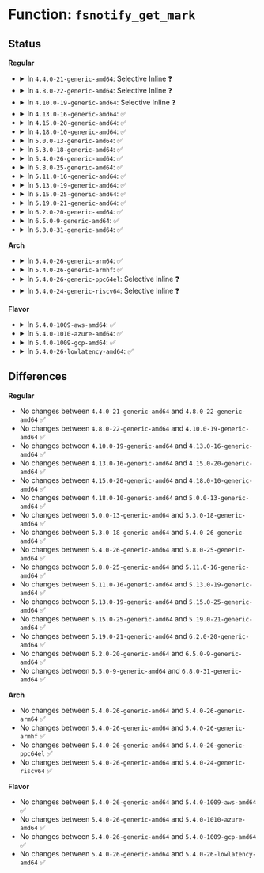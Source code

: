 # Function: <code>fsnotify_get_mark</code>

## Status
<b>Regular</b>
<ul>
<li>
<details>
<summary>In <code>4.4.0-21-generic-amd64</code>: Selective Inline ❓</summary>

```c
void fsnotify_get_mark(struct fsnotify_mark * mark)
```

```json
{
  "name": "fsnotify_get_mark",
  "collision_type": "Unique Global",
  "inline_type": "Selective",
  "funcs": [
    {
      "addr": 18446744071581271024,
      "name": "fsnotify_get_mark",
      "external": true,
      "loc": "fs/notify/mark.c:99",
      "file": "fs/notify/mark.c",
      "inline": "not declared, inlined",
      "caller_inline": [
        "fs/notify/mark.c:fsnotify_destroy_marks",
        "fs/notify/mark.c:fsnotify_add_mark_locked",
        "fs/notify/mark.c:fsnotify_find_mark",
        "fs/notify/mark.c:fsnotify_clear_marks_by_group_flags"
      ],
      "caller_func": [
        "kernel/audit_watch.c:audit_update_watch",
        "kernel/audit_watch.c:audit_remove_watch_rule",
        "kernel/audit_tree.c:untag_chunk",
        "fs/notify/inotify/inotify_user.c:SyS_inotify_add_watch"
      ]
    }
  ],
  "symbols": [
    {
      "addr": 18446744071581271024,
      "name": "fsnotify_get_mark",
      "section": ".text",
      "bind": "STB_GLOBAL",
      "size": 15
    }
  ]
}
```
</details>
</li>
<li>
<details>
<summary>In <code>4.8.0-22-generic-amd64</code>: Selective Inline ❓</summary>

```c
void fsnotify_get_mark(struct fsnotify_mark * mark)
```

```json
{
  "name": "fsnotify_get_mark",
  "collision_type": "Unique Global",
  "inline_type": "Selective",
  "funcs": [
    {
      "addr": 18446744071581438556,
      "name": "fsnotify_get_mark",
      "external": true,
      "loc": "fs/notify/mark.c:103",
      "file": "fs/notify/mark.c",
      "inline": "not declared, inlined",
      "caller_inline": [
        "fs/notify/mark.c:fsnotify_detach_group_marks",
        "fs/notify/mark.c:fsnotify_clear_marks_by_group_flags",
        "fs/notify/mark.c:fsnotify_find_mark",
        "fs/notify/mark.c:fsnotify_add_mark_locked",
        "fs/notify/mark.c:fsnotify_destroy_marks"
      ],
      "caller_func": [
        "kernel/audit_watch.c:audit_remove_watch_rule",
        "kernel/audit_watch.c:audit_update_watch",
        "kernel/audit_tree.c:untag_chunk",
        "fs/notify/inotify/inotify_user.c:SyS_inotify_add_watch"
      ]
    }
  ],
  "symbols": [
    {
      "addr": 18446744071581436640,
      "name": "fsnotify_get_mark",
      "section": ".text",
      "bind": "STB_GLOBAL",
      "size": 15
    }
  ]
}
```
</details>
</li>
<li>
<details>
<summary>In <code>4.10.0-19-generic-amd64</code>: Selective Inline ❓</summary>

```c
void fsnotify_get_mark(struct fsnotify_mark * mark)
```

```json
{
  "name": "fsnotify_get_mark",
  "collision_type": "Unique Global",
  "inline_type": "Selective",
  "funcs": [
    {
      "addr": 18446744071581519494,
      "name": "fsnotify_get_mark",
      "external": true,
      "loc": "fs/notify/mark.c:103",
      "file": "fs/notify/mark.c",
      "inline": "not declared, inlined",
      "caller_inline": [
        "fs/notify/mark.c:fsnotify_detach_group_marks",
        "fs/notify/mark.c:fsnotify_clear_marks_by_group_flags",
        "fs/notify/mark.c:fsnotify_find_mark",
        "fs/notify/mark.c:fsnotify_add_mark_locked",
        "fs/notify/mark.c:fsnotify_destroy_marks"
      ],
      "caller_func": [
        "kernel/audit_watch.c:audit_remove_watch_rule",
        "kernel/audit_watch.c:audit_update_watch",
        "kernel/audit_tree.c:untag_chunk",
        "fs/notify/inotify/inotify_user.c:SyS_inotify_add_watch"
      ]
    }
  ],
  "symbols": [
    {
      "addr": 18446744071581517584,
      "name": "fsnotify_get_mark",
      "section": ".text",
      "bind": "STB_GLOBAL",
      "size": 15
    }
  ]
}
```
</details>
</li>
<li>
<details>
<summary>In <code>4.13.0-16-generic-amd64</code>: ✅</summary>

```c
void fsnotify_get_mark(struct fsnotify_mark * mark)
```

```json
{
  "name": "fsnotify_get_mark",
  "collision_type": "Unique Global",
  "inline_type": "No",
  "funcs": [
    {
      "addr": 18446744071581571008,
      "name": "fsnotify_get_mark",
      "external": true,
      "loc": "fs/notify/mark.c:106",
      "file": "fs/notify/mark.c",
      "inline": "seen, unknown",
      "caller_inline": [],
      "caller_func": [
        "kernel/audit_watch.c:audit_remove_watch_rule",
        "kernel/audit_watch.c:audit_update_watch",
        "kernel/audit_tree.c:untag_chunk",
        "fs/notify/mark.c:fsnotify_destroy_marks",
        "fs/notify/mark.c:fsnotify_clear_marks_by_group",
        "fs/notify/mark.c:fsnotify_find_mark",
        "fs/notify/mark.c:fsnotify_add_mark_locked",
        "fs/notify/inotify/inotify_user.c:SyS_inotify_add_watch"
      ]
    }
  ],
  "symbols": [
    {
      "addr": 18446744071581571008,
      "name": "fsnotify_get_mark",
      "section": ".text",
      "bind": "STB_GLOBAL",
      "size": 26
    }
  ]
}
```
</details>
</li>
<li>
<details>
<summary>In <code>4.15.0-20-generic-amd64</code>: ✅</summary>

```c
void fsnotify_get_mark(struct fsnotify_mark * mark)
```

```json
{
  "name": "fsnotify_get_mark",
  "collision_type": "Unique Global",
  "inline_type": "No",
  "funcs": [
    {
      "addr": 18446744071581715520,
      "name": "fsnotify_get_mark",
      "external": true,
      "loc": "fs/notify/mark.c:106",
      "file": "fs/notify/mark.c",
      "inline": "seen, unknown",
      "caller_inline": [],
      "caller_func": [
        "kernel/audit_watch.c:audit_remove_watch_rule",
        "kernel/audit_watch.c:audit_update_watch",
        "kernel/audit_tree.c:untag_chunk",
        "fs/notify/mark.c:fsnotify_destroy_marks",
        "fs/notify/mark.c:fsnotify_clear_marks_by_group",
        "fs/notify/mark.c:fsnotify_find_mark",
        "fs/notify/mark.c:fsnotify_add_mark_locked",
        "fs/notify/inotify/inotify_user.c:SyS_inotify_add_watch"
      ]
    }
  ],
  "symbols": [
    {
      "addr": 18446744071581715520,
      "name": "fsnotify_get_mark",
      "section": ".text",
      "bind": "STB_GLOBAL",
      "size": 32
    }
  ]
}
```
</details>
</li>
<li>
<details>
<summary>In <code>4.18.0-10-generic-amd64</code>: ✅</summary>

```c
void fsnotify_get_mark(struct fsnotify_mark * mark)
```

```json
{
  "name": "fsnotify_get_mark",
  "collision_type": "Unique Global",
  "inline_type": "No",
  "funcs": [
    {
      "addr": 18446744071581882288,
      "name": "fsnotify_get_mark",
      "external": true,
      "loc": "fs/notify/mark.c:106",
      "file": "fs/notify/mark.c",
      "inline": "seen, unknown",
      "caller_inline": [],
      "caller_func": [
        "kernel/audit_watch.c:audit_remove_watch_rule",
        "kernel/audit_watch.c:audit_update_watch",
        "kernel/audit_tree.c:untag_chunk",
        "fs/notify/mark.c:fsnotify_destroy_marks",
        "fs/notify/mark.c:fsnotify_clear_marks_by_group",
        "fs/notify/mark.c:fsnotify_find_mark",
        "fs/notify/mark.c:fsnotify_add_mark_locked",
        "fs/notify/inotify/inotify_user.c:inotify_update_watch"
      ]
    }
  ],
  "symbols": [
    {
      "addr": 18446744071581882288,
      "name": "fsnotify_get_mark",
      "section": ".text",
      "bind": "STB_GLOBAL",
      "size": 32
    }
  ]
}
```
</details>
</li>
<li>
<details>
<summary>In <code>5.0.0-13-generic-amd64</code>: ✅</summary>

```c
void fsnotify_get_mark(struct fsnotify_mark * mark)
```

```json
{
  "name": "fsnotify_get_mark",
  "collision_type": "Unique Global",
  "inline_type": "No",
  "funcs": [
    {
      "addr": 18446744071581967152,
      "name": "fsnotify_get_mark",
      "external": true,
      "loc": "fs/notify/mark.c:106",
      "file": "fs/notify/mark.c",
      "inline": "seen, unknown",
      "caller_inline": [],
      "caller_func": [
        "kernel/audit_watch.c:audit_remove_watch_rule",
        "kernel/audit_watch.c:audit_update_watch",
        "kernel/audit_tree.c:prune_tree_chunks",
        "fs/notify/mark.c:fsnotify_destroy_marks",
        "fs/notify/mark.c:fsnotify_clear_marks_by_group",
        "fs/notify/mark.c:fsnotify_find_mark",
        "fs/notify/mark.c:fsnotify_add_mark_locked",
        "fs/notify/inotify/inotify_user.c:inotify_update_watch"
      ]
    }
  ],
  "symbols": [
    {
      "addr": 18446744071581967152,
      "name": "fsnotify_get_mark",
      "section": ".text",
      "bind": "STB_GLOBAL",
      "size": 32
    }
  ]
}
```
</details>
</li>
<li>
<details>
<summary>In <code>5.3.0-18-generic-amd64</code>: ✅</summary>

```c
void fsnotify_get_mark(struct fsnotify_mark * mark)
```

```json
{
  "name": "fsnotify_get_mark",
  "collision_type": "Unique Global",
  "inline_type": "No",
  "funcs": [
    {
      "addr": 18446744071582100784,
      "name": "fsnotify_get_mark",
      "external": true,
      "loc": "fs/notify/mark.c:94",
      "file": "fs/notify/mark.c",
      "inline": "seen, unknown",
      "caller_inline": [],
      "caller_func": [
        "kernel/audit_watch.c:audit_remove_watch_rule",
        "kernel/audit_watch.c:audit_update_watch",
        "kernel/audit_tree.c:prune_tree_chunks",
        "fs/notify/mark.c:fsnotify_destroy_marks",
        "fs/notify/mark.c:fsnotify_clear_marks_by_group",
        "fs/notify/mark.c:fsnotify_find_mark",
        "fs/notify/mark.c:fsnotify_add_mark_locked",
        "fs/notify/inotify/inotify_user.c:inotify_update_watch",
        "fs/notify/inotify/inotify_user.c:inotify_idr_find_locked"
      ]
    }
  ],
  "symbols": [
    {
      "addr": 18446744071582100784,
      "name": "fsnotify_get_mark",
      "section": ".text",
      "bind": "STB_GLOBAL",
      "size": 32
    }
  ]
}
```
</details>
</li>
<li>
<details>
<summary>In <code>5.4.0-26-generic-amd64</code>: ✅</summary>

```c
void fsnotify_get_mark(struct fsnotify_mark * mark)
```

```json
{
  "name": "fsnotify_get_mark",
  "collision_type": "Unique Global",
  "inline_type": "No",
  "funcs": [
    {
      "addr": 18446744071582177440,
      "name": "fsnotify_get_mark",
      "external": true,
      "loc": "fs/notify/mark.c:94",
      "file": "fs/notify/mark.c",
      "inline": "seen, unknown",
      "caller_inline": [],
      "caller_func": [
        "kernel/audit_watch.c:audit_remove_watch_rule",
        "kernel/audit_watch.c:audit_update_watch",
        "kernel/audit_tree.c:prune_tree_chunks",
        "fs/notify/mark.c:fsnotify_destroy_marks",
        "fs/notify/mark.c:fsnotify_clear_marks_by_group",
        "fs/notify/mark.c:fsnotify_find_mark",
        "fs/notify/mark.c:fsnotify_add_mark_locked",
        "fs/notify/inotify/inotify_user.c:inotify_update_watch",
        "fs/notify/inotify/inotify_user.c:inotify_idr_find_locked"
      ]
    }
  ],
  "symbols": [
    {
      "addr": 18446744071582177440,
      "name": "fsnotify_get_mark",
      "section": ".text",
      "bind": "STB_GLOBAL",
      "size": 32
    }
  ]
}
```
</details>
</li>
<li>
<details>
<summary>In <code>5.8.0-25-generic-amd64</code>: ✅</summary>

```c
void fsnotify_get_mark(struct fsnotify_mark * mark)
```

```json
{
  "name": "fsnotify_get_mark",
  "collision_type": "Unique Global",
  "inline_type": "No",
  "funcs": [
    {
      "addr": 18446744071582415200,
      "name": "fsnotify_get_mark",
      "external": true,
      "loc": "fs/notify/mark.c:94",
      "file": "fs/notify/mark.c",
      "inline": "seen, unknown",
      "caller_inline": [],
      "caller_func": [
        "kernel/audit_watch.c:audit_remove_watch_rule",
        "kernel/audit_watch.c:audit_update_watch",
        "kernel/audit_tree.c:prune_tree_chunks",
        "fs/notify/mark.c:fsnotify_destroy_marks",
        "fs/notify/mark.c:fsnotify_clear_marks_by_group",
        "fs/notify/mark.c:fsnotify_find_mark",
        "fs/notify/mark.c:fsnotify_add_mark_locked",
        "fs/notify/inotify/inotify_user.c:inotify_new_watch",
        "fs/notify/inotify/inotify_user.c:inotify_idr_find_locked"
      ]
    }
  ],
  "symbols": [
    {
      "addr": 18446744071582415200,
      "name": "fsnotify_get_mark",
      "section": ".text",
      "bind": "STB_GLOBAL",
      "size": 77
    }
  ]
}
```
</details>
</li>
<li>
<details>
<summary>In <code>5.11.0-16-generic-amd64</code>: ✅</summary>

```c
void fsnotify_get_mark(struct fsnotify_mark * mark)
```

```json
{
  "name": "fsnotify_get_mark",
  "collision_type": "Unique Global",
  "inline_type": "No",
  "funcs": [
    {
      "addr": 18446744071582469312,
      "name": "fsnotify_get_mark",
      "external": true,
      "loc": "fs/notify/mark.c:94",
      "file": "fs/notify/mark.c",
      "inline": "seen, unknown",
      "caller_inline": [],
      "caller_func": [
        "kernel/audit_watch.c:audit_remove_watch_rule",
        "kernel/audit_watch.c:audit_update_watch",
        "kernel/audit_tree.c:prune_tree_chunks",
        "fs/notify/mark.c:fsnotify_destroy_marks",
        "fs/notify/mark.c:fsnotify_clear_marks_by_group",
        "fs/notify/mark.c:fsnotify_find_mark",
        "fs/notify/mark.c:fsnotify_add_mark_locked",
        "fs/notify/inotify/inotify_user.c:inotify_new_watch",
        "fs/notify/inotify/inotify_user.c:inotify_idr_find_locked"
      ]
    }
  ],
  "symbols": [
    {
      "addr": 18446744071582469312,
      "name": "fsnotify_get_mark",
      "section": ".text",
      "bind": "STB_GLOBAL",
      "size": 77
    }
  ]
}
```
</details>
</li>
<li>
<details>
<summary>In <code>5.13.0-19-generic-amd64</code>: ✅</summary>

```c
void fsnotify_get_mark(struct fsnotify_mark * mark)
```

```json
{
  "name": "fsnotify_get_mark",
  "collision_type": "Unique Global",
  "inline_type": "No",
  "funcs": [
    {
      "addr": 18446744071582496384,
      "name": "fsnotify_get_mark",
      "external": true,
      "loc": "fs/notify/mark.c:94",
      "file": "fs/notify/mark.c",
      "inline": "seen, unknown",
      "caller_inline": [],
      "caller_func": [
        "kernel/audit_watch.c:audit_remove_watch_rule",
        "kernel/audit_watch.c:audit_update_watch",
        "kernel/audit_tree.c:prune_tree_chunks",
        "fs/notify/mark.c:fsnotify_destroy_marks",
        "fs/notify/mark.c:fsnotify_clear_marks_by_group",
        "fs/notify/mark.c:fsnotify_find_mark",
        "fs/notify/mark.c:fsnotify_add_mark_locked",
        "fs/notify/inotify/inotify_user.c:inotify_update_watch",
        "fs/notify/inotify/inotify_user.c:inotify_idr_find_locked"
      ]
    }
  ],
  "symbols": [
    {
      "addr": 18446744071582496384,
      "name": "fsnotify_get_mark",
      "section": ".text",
      "bind": "STB_GLOBAL",
      "size": 77
    }
  ]
}
```
</details>
</li>
<li>
<details>
<summary>In <code>5.15.0-25-generic-amd64</code>: ✅</summary>

```c
void fsnotify_get_mark(struct fsnotify_mark * mark)
```

```json
{
  "name": "fsnotify_get_mark",
  "collision_type": "Unique Global",
  "inline_type": "No",
  "funcs": [
    {
      "addr": 18446744071582811184,
      "name": "fsnotify_get_mark",
      "external": true,
      "loc": "fs/notify/mark.c:94",
      "file": "fs/notify/mark.c",
      "inline": "seen, unknown",
      "caller_inline": [],
      "caller_func": [
        "kernel/audit_watch.c:audit_remove_watch_rule",
        "kernel/audit_watch.c:audit_update_watch",
        "kernel/audit_tree.c:prune_tree_chunks",
        "fs/notify/mark.c:fsnotify_destroy_marks",
        "fs/notify/mark.c:fsnotify_clear_marks_by_group",
        "fs/notify/mark.c:fsnotify_find_mark",
        "fs/notify/mark.c:fsnotify_add_mark_locked",
        "fs/notify/inotify/inotify_user.c:inotify_update_watch",
        "fs/notify/inotify/inotify_user.c:inotify_remove_from_idr",
        "fs/notify/inotify/inotify_user.c:inotify_idr_find"
      ]
    }
  ],
  "symbols": [
    {
      "addr": 18446744071582811184,
      "name": "fsnotify_get_mark",
      "section": ".text",
      "bind": "STB_GLOBAL",
      "size": 77
    }
  ]
}
```
</details>
</li>
<li>
<details>
<summary>In <code>5.19.0-21-generic-amd64</code>: ✅</summary>

```c
void fsnotify_get_mark(struct fsnotify_mark * mark)
```

```json
{
  "name": "fsnotify_get_mark",
  "collision_type": "Unique Global",
  "inline_type": "No",
  "funcs": [
    {
      "addr": 18446744071583365536,
      "name": "fsnotify_get_mark",
      "external": true,
      "loc": "fs/notify/mark.c:94",
      "file": "fs/notify/mark.c",
      "inline": "seen, unknown",
      "caller_inline": [],
      "caller_func": [
        "kernel/audit_watch.c:audit_remove_watch_rule",
        "kernel/audit_watch.c:audit_update_watch",
        "kernel/audit_tree.c:prune_tree_chunks",
        "fs/notify/mark.c:fsnotify_destroy_marks",
        "fs/notify/mark.c:fsnotify_clear_marks_by_group",
        "fs/notify/mark.c:fsnotify_find_mark",
        "fs/notify/mark.c:fsnotify_add_mark_locked",
        "fs/notify/inotify/inotify_user.c:inotify_new_watch",
        "fs/notify/inotify/inotify_user.c:inotify_remove_from_idr",
        "fs/notify/inotify/inotify_user.c:inotify_idr_find"
      ]
    }
  ],
  "symbols": [
    {
      "addr": 18446744071583365536,
      "name": "fsnotify_get_mark",
      "section": ".text",
      "bind": "STB_GLOBAL",
      "size": 119
    }
  ]
}
```
</details>
</li>
<li>
<details>
<summary>In <code>6.2.0-20-generic-amd64</code>: ✅</summary>

```c
void fsnotify_get_mark(struct fsnotify_mark * mark)
```

```json
{
  "name": "fsnotify_get_mark",
  "collision_type": "Unique Global",
  "inline_type": "No",
  "funcs": [
    {
      "addr": 18446744071583949456,
      "name": "fsnotify_get_mark",
      "external": true,
      "loc": "fs/notify/mark.c:94",
      "file": "fs/notify/mark.c",
      "inline": "seen, unknown",
      "caller_inline": [],
      "caller_func": [
        "kernel/audit_watch.c:audit_remove_watch_rule",
        "kernel/audit_watch.c:audit_update_watch",
        "kernel/audit_tree.c:prune_tree_chunks",
        "fs/notify/mark.c:fsnotify_destroy_marks",
        "fs/notify/mark.c:fsnotify_clear_marks_by_group",
        "fs/notify/mark.c:fsnotify_find_mark",
        "fs/notify/mark.c:fsnotify_add_mark_locked",
        "fs/notify/inotify/inotify_user.c:inotify_new_watch",
        "fs/notify/inotify/inotify_user.c:inotify_remove_from_idr",
        "fs/notify/inotify/inotify_user.c:inotify_idr_find"
      ]
    }
  ],
  "symbols": [
    {
      "addr": 18446744071583949456,
      "name": "fsnotify_get_mark",
      "section": ".text",
      "bind": "STB_GLOBAL",
      "size": 119
    }
  ]
}
```
</details>
</li>
<li>
<details>
<summary>In <code>6.5.0-9-generic-amd64</code>: ✅</summary>

```c
void fsnotify_get_mark(struct fsnotify_mark * mark)
```

```json
{
  "name": "fsnotify_get_mark",
  "collision_type": "Unique Global",
  "inline_type": "No",
  "funcs": [
    {
      "addr": 18446744071584172736,
      "name": "fsnotify_get_mark",
      "external": true,
      "loc": "fs/notify/mark.c:94",
      "file": "fs/notify/mark.c",
      "inline": "seen, unknown",
      "caller_inline": [],
      "caller_func": [
        "kernel/audit_watch.c:audit_remove_watch_rule",
        "kernel/audit_watch.c:audit_update_watch",
        "kernel/audit_tree.c:prune_tree_chunks",
        "fs/notify/mark.c:fsnotify_destroy_marks",
        "fs/notify/mark.c:fsnotify_destroy_marks",
        "fs/notify/mark.c:fsnotify_clear_marks_by_group",
        "fs/notify/mark.c:fsnotify_find_mark",
        "fs/notify/mark.c:fsnotify_add_mark_locked",
        "fs/notify/inotify/inotify_user.c:inotify_new_watch",
        "fs/notify/inotify/inotify_user.c:inotify_remove_from_idr",
        "fs/notify/inotify/inotify_user.c:inotify_idr_find"
      ]
    }
  ],
  "symbols": [
    {
      "addr": 18446744071584172736,
      "name": "fsnotify_get_mark",
      "section": ".text",
      "bind": "STB_GLOBAL",
      "size": 119
    }
  ]
}
```
</details>
</li>
<li>
<details>
<summary>In <code>6.8.0-31-generic-amd64</code>: ✅</summary>

```c
void fsnotify_get_mark(struct fsnotify_mark * mark)
```

```json
{
  "name": "fsnotify_get_mark",
  "collision_type": "Unique Global",
  "inline_type": "No",
  "funcs": [
    {
      "addr": 18446744071584386720,
      "name": "fsnotify_get_mark",
      "external": true,
      "loc": "fs/notify/mark.c:94",
      "file": "fs/notify/mark.c",
      "inline": "seen, unknown",
      "caller_inline": [],
      "caller_func": [
        "kernel/audit_watch.c:audit_remove_watch_rule",
        "kernel/audit_watch.c:audit_update_watch",
        "kernel/audit_tree.c:prune_tree_chunks",
        "fs/notify/mark.c:fsnotify_destroy_marks",
        "fs/notify/mark.c:fsnotify_destroy_marks",
        "fs/notify/mark.c:fsnotify_clear_marks_by_group",
        "fs/notify/mark.c:fsnotify_find_mark",
        "fs/notify/mark.c:fsnotify_add_mark_locked",
        "fs/notify/inotify/inotify_user.c:inotify_new_watch",
        "fs/notify/inotify/inotify_user.c:inotify_remove_from_idr",
        "fs/notify/inotify/inotify_user.c:inotify_idr_find"
      ]
    }
  ],
  "symbols": [
    {
      "addr": 18446744071584386720,
      "name": "fsnotify_get_mark",
      "section": ".text",
      "bind": "STB_GLOBAL",
      "size": 119
    }
  ]
}
```
</details>
</li>
</ul>
<b>Arch</b>
<ul>
<li>
<details>
<summary>In <code>5.4.0-26-generic-arm64</code>: ✅</summary>

```c
void fsnotify_get_mark(struct fsnotify_mark * mark)
```

```json
{
  "name": "fsnotify_get_mark",
  "collision_type": "Unique Global",
  "inline_type": "No",
  "funcs": [
    {
      "addr": 18446603336493735416,
      "name": "fsnotify_get_mark",
      "external": true,
      "loc": "fs/notify/mark.c:94",
      "file": "fs/notify/mark.c",
      "inline": "seen, unknown",
      "caller_inline": [],
      "caller_func": [
        "kernel/audit_watch.c:audit_remove_watch_rule",
        "kernel/audit_watch.c:audit_update_watch",
        "kernel/audit_tree.c:prune_tree_chunks",
        "fs/notify/mark.c:fsnotify_destroy_marks",
        "fs/notify/mark.c:fsnotify_clear_marks_by_group",
        "fs/notify/mark.c:fsnotify_find_mark",
        "fs/notify/mark.c:fsnotify_add_mark_locked",
        "fs/notify/inotify/inotify_user.c:__arm64_sys_inotify_add_watch",
        "fs/notify/inotify/inotify_user.c:inotify_idr_find_locked"
      ]
    }
  ],
  "symbols": [
    {
      "addr": 18446603336493735416,
      "name": "fsnotify_get_mark",
      "section": ".text",
      "bind": "STB_GLOBAL",
      "size": 76
    }
  ]
}
```
</details>
</li>
<li>
<details>
<summary>In <code>5.4.0-26-generic-armhf</code>: ✅</summary>

```c
void fsnotify_get_mark(struct fsnotify_mark * mark)
```

```json
{
  "name": "fsnotify_get_mark",
  "collision_type": "Unique Global",
  "inline_type": "No",
  "funcs": [
    {
      "addr": 3227259720,
      "name": "fsnotify_get_mark",
      "external": true,
      "loc": "fs/notify/mark.c:94",
      "file": "fs/notify/mark.c",
      "inline": "seen, unknown",
      "caller_inline": [],
      "caller_func": [
        "kernel/audit_watch.c:audit_remove_watch_rule",
        "kernel/audit_watch.c:audit_update_watch",
        "kernel/audit_tree.c:prune_tree_chunks",
        "fs/notify/mark.c:fsnotify_destroy_marks",
        "fs/notify/mark.c:fsnotify_clear_marks_by_group",
        "fs/notify/mark.c:fsnotify_find_mark",
        "fs/notify/mark.c:fsnotify_add_mark_locked",
        "fs/notify/inotify/inotify_user.c:__se_sys_inotify_add_watch",
        "fs/notify/inotify/inotify_user.c:inotify_idr_find_locked"
      ]
    }
  ],
  "symbols": [
    {
      "addr": 3227259720,
      "name": "fsnotify_get_mark",
      "section": ".text",
      "bind": "STB_GLOBAL",
      "size": 100
    }
  ]
}
```
</details>
</li>
<li>
<details>
<summary>In <code>5.4.0-26-generic-ppc64el</code>: Selective Inline ❓</summary>

```c
void fsnotify_get_mark(struct fsnotify_mark * mark)
```

```json
{
  "name": "fsnotify_get_mark",
  "collision_type": "Unique Global",
  "inline_type": "Selective",
  "funcs": [
    {
      "addr": 13835058055287348012,
      "name": "fsnotify_get_mark",
      "external": true,
      "loc": "fs/notify/mark.c:94",
      "file": "fs/notify/mark.c",
      "inline": "not declared, inlined",
      "caller_inline": [
        "fs/notify/mark.c:fsnotify_destroy_marks",
        "fs/notify/mark.c:fsnotify_clear_marks_by_group",
        "fs/notify/mark.c:fsnotify_find_mark",
        "fs/notify/mark.c:fsnotify_add_mark_locked"
      ],
      "caller_func": [
        "kernel/audit_watch.c:audit_remove_watch_rule",
        "kernel/audit_watch.c:audit_update_watch",
        "kernel/audit_tree.c:prune_tree_chunks",
        "fs/notify/inotify/inotify_user.c:__se_sys_inotify_add_watch",
        "fs/notify/inotify/inotify_user.c:inotify_idr_find_locked"
      ]
    }
  ],
  "symbols": [
    {
      "addr": 13835058055287344752,
      "name": "fsnotify_get_mark",
      "section": ".text",
      "bind": "STB_GLOBAL",
      "size": 72
    }
  ]
}
```
</details>
</li>
<li>
<details>
<summary>In <code>5.4.0-24-generic-riscv64</code>: Selective Inline ❓</summary>

```c
void fsnotify_get_mark(struct fsnotify_mark * mark)
```

```json
{
  "name": "fsnotify_get_mark",
  "collision_type": "Unique Global",
  "inline_type": "Selective",
  "funcs": [
    {
      "addr": 18446743936273346600,
      "name": "fsnotify_get_mark",
      "external": true,
      "loc": "fs/notify/mark.c:94",
      "file": "fs/notify/mark.c",
      "inline": "not declared, inlined",
      "caller_inline": [
        "fs/notify/mark.c:fsnotify_destroy_marks",
        "fs/notify/mark.c:fsnotify_clear_marks_by_group",
        "fs/notify/mark.c:fsnotify_find_mark",
        "fs/notify/mark.c:fsnotify_add_mark_locked"
      ],
      "caller_func": [
        "kernel/audit_watch.c:audit_remove_watch_rule",
        "kernel/audit_watch.c:audit_update_watch",
        "kernel/audit_tree.c:prune_tree_chunks",
        "fs/notify/inotify/inotify_user.c:__se_sys_inotify_add_watch",
        "fs/notify/inotify/inotify_user.c:inotify_idr_find_locked"
      ]
    }
  ],
  "symbols": [
    {
      "addr": 18446743936273344344,
      "name": "fsnotify_get_mark",
      "section": ".text",
      "bind": "STB_GLOBAL",
      "size": 70
    }
  ]
}
```
</details>
</li>
</ul>
<b>Flavor</b>
<ul>
<li>
<details>
<summary>In <code>5.4.0-1009-aws-amd64</code>: ✅</summary>

```c
void fsnotify_get_mark(struct fsnotify_mark * mark)
```

```json
{
  "name": "fsnotify_get_mark",
  "collision_type": "Unique Global",
  "inline_type": "No",
  "funcs": [
    {
      "addr": 18446744071582146176,
      "name": "fsnotify_get_mark",
      "external": true,
      "loc": "fs/notify/mark.c:94",
      "file": "fs/notify/mark.c",
      "inline": "seen, unknown",
      "caller_inline": [],
      "caller_func": [
        "kernel/audit_watch.c:audit_remove_watch_rule",
        "kernel/audit_watch.c:audit_update_watch",
        "kernel/audit_tree.c:prune_tree_chunks",
        "fs/notify/mark.c:fsnotify_destroy_marks",
        "fs/notify/mark.c:fsnotify_clear_marks_by_group",
        "fs/notify/mark.c:fsnotify_find_mark",
        "fs/notify/mark.c:fsnotify_add_mark_locked",
        "fs/notify/inotify/inotify_user.c:inotify_update_watch",
        "fs/notify/inotify/inotify_user.c:inotify_idr_find_locked"
      ]
    }
  ],
  "symbols": [
    {
      "addr": 18446744071582146176,
      "name": "fsnotify_get_mark",
      "section": ".text",
      "bind": "STB_GLOBAL",
      "size": 32
    }
  ]
}
```
</details>
</li>
<li>
<details>
<summary>In <code>5.4.0-1010-azure-amd64</code>: ✅</summary>

```c
void fsnotify_get_mark(struct fsnotify_mark * mark)
```

```json
{
  "name": "fsnotify_get_mark",
  "collision_type": "Unique Global",
  "inline_type": "No",
  "funcs": [
    {
      "addr": 18446744071582083616,
      "name": "fsnotify_get_mark",
      "external": true,
      "loc": "fs/notify/mark.c:94",
      "file": "fs/notify/mark.c",
      "inline": "seen, unknown",
      "caller_inline": [],
      "caller_func": [
        "kernel/audit_watch.c:audit_remove_watch_rule",
        "kernel/audit_watch.c:audit_update_watch",
        "kernel/audit_tree.c:prune_tree_chunks",
        "fs/notify/mark.c:fsnotify_destroy_marks",
        "fs/notify/mark.c:fsnotify_clear_marks_by_group",
        "fs/notify/mark.c:fsnotify_find_mark",
        "fs/notify/mark.c:fsnotify_add_mark_locked",
        "fs/notify/inotify/inotify_user.c:inotify_update_watch",
        "fs/notify/inotify/inotify_user.c:inotify_idr_find_locked"
      ]
    }
  ],
  "symbols": [
    {
      "addr": 18446744071582083616,
      "name": "fsnotify_get_mark",
      "section": ".text",
      "bind": "STB_GLOBAL",
      "size": 32
    }
  ]
}
```
</details>
</li>
<li>
<details>
<summary>In <code>5.4.0-1009-gcp-amd64</code>: ✅</summary>

```c
void fsnotify_get_mark(struct fsnotify_mark * mark)
```

```json
{
  "name": "fsnotify_get_mark",
  "collision_type": "Unique Global",
  "inline_type": "No",
  "funcs": [
    {
      "addr": 18446744071582136656,
      "name": "fsnotify_get_mark",
      "external": true,
      "loc": "fs/notify/mark.c:94",
      "file": "fs/notify/mark.c",
      "inline": "seen, unknown",
      "caller_inline": [],
      "caller_func": [
        "kernel/audit_watch.c:audit_remove_watch_rule",
        "kernel/audit_watch.c:audit_update_watch",
        "kernel/audit_tree.c:prune_tree_chunks",
        "fs/notify/mark.c:fsnotify_destroy_marks",
        "fs/notify/mark.c:fsnotify_clear_marks_by_group",
        "fs/notify/mark.c:fsnotify_find_mark",
        "fs/notify/mark.c:fsnotify_add_mark_locked",
        "fs/notify/inotify/inotify_user.c:inotify_update_watch",
        "fs/notify/inotify/inotify_user.c:inotify_idr_find_locked"
      ]
    }
  ],
  "symbols": [
    {
      "addr": 18446744071582136656,
      "name": "fsnotify_get_mark",
      "section": ".text",
      "bind": "STB_GLOBAL",
      "size": 32
    }
  ]
}
```
</details>
</li>
<li>
<details>
<summary>In <code>5.4.0-26-lowlatency-amd64</code>: ✅</summary>

```c
void fsnotify_get_mark(struct fsnotify_mark * mark)
```

```json
{
  "name": "fsnotify_get_mark",
  "collision_type": "Unique Global",
  "inline_type": "No",
  "funcs": [
    {
      "addr": 18446744071582209680,
      "name": "fsnotify_get_mark",
      "external": true,
      "loc": "fs/notify/mark.c:94",
      "file": "fs/notify/mark.c",
      "inline": "seen, unknown",
      "caller_inline": [],
      "caller_func": [
        "kernel/audit_watch.c:audit_remove_watch_rule",
        "kernel/audit_watch.c:audit_update_watch",
        "kernel/audit_tree.c:prune_tree_chunks",
        "fs/notify/mark.c:fsnotify_destroy_marks",
        "fs/notify/mark.c:fsnotify_destroy_marks",
        "fs/notify/mark.c:fsnotify_clear_marks_by_group",
        "fs/notify/mark.c:fsnotify_find_mark",
        "fs/notify/mark.c:fsnotify_add_mark_locked",
        "fs/notify/inotify/inotify_user.c:inotify_update_watch",
        "fs/notify/inotify/inotify_user.c:inotify_idr_find_locked"
      ]
    }
  ],
  "symbols": [
    {
      "addr": 18446744071582209680,
      "name": "fsnotify_get_mark",
      "section": ".text",
      "bind": "STB_GLOBAL",
      "size": 32
    }
  ]
}
```
</details>
</li>
</ul>

## Differences
<b>Regular</b>
<ul>
<li>
No changes between <code>4.4.0-21-generic-amd64</code> and <code>4.8.0-22-generic-amd64</code> ✅
</li>
<li>
No changes between <code>4.8.0-22-generic-amd64</code> and <code>4.10.0-19-generic-amd64</code> ✅
</li>
<li>
No changes between <code>4.10.0-19-generic-amd64</code> and <code>4.13.0-16-generic-amd64</code> ✅
</li>
<li>
No changes between <code>4.13.0-16-generic-amd64</code> and <code>4.15.0-20-generic-amd64</code> ✅
</li>
<li>
No changes between <code>4.15.0-20-generic-amd64</code> and <code>4.18.0-10-generic-amd64</code> ✅
</li>
<li>
No changes between <code>4.18.0-10-generic-amd64</code> and <code>5.0.0-13-generic-amd64</code> ✅
</li>
<li>
No changes between <code>5.0.0-13-generic-amd64</code> and <code>5.3.0-18-generic-amd64</code> ✅
</li>
<li>
No changes between <code>5.3.0-18-generic-amd64</code> and <code>5.4.0-26-generic-amd64</code> ✅
</li>
<li>
No changes between <code>5.4.0-26-generic-amd64</code> and <code>5.8.0-25-generic-amd64</code> ✅
</li>
<li>
No changes between <code>5.8.0-25-generic-amd64</code> and <code>5.11.0-16-generic-amd64</code> ✅
</li>
<li>
No changes between <code>5.11.0-16-generic-amd64</code> and <code>5.13.0-19-generic-amd64</code> ✅
</li>
<li>
No changes between <code>5.13.0-19-generic-amd64</code> and <code>5.15.0-25-generic-amd64</code> ✅
</li>
<li>
No changes between <code>5.15.0-25-generic-amd64</code> and <code>5.19.0-21-generic-amd64</code> ✅
</li>
<li>
No changes between <code>5.19.0-21-generic-amd64</code> and <code>6.2.0-20-generic-amd64</code> ✅
</li>
<li>
No changes between <code>6.2.0-20-generic-amd64</code> and <code>6.5.0-9-generic-amd64</code> ✅
</li>
<li>
No changes between <code>6.5.0-9-generic-amd64</code> and <code>6.8.0-31-generic-amd64</code> ✅
</li>
</ul>
<b>Arch</b>
<ul>
<li>
No changes between <code>5.4.0-26-generic-amd64</code> and <code>5.4.0-26-generic-arm64</code> ✅
</li>
<li>
No changes between <code>5.4.0-26-generic-amd64</code> and <code>5.4.0-26-generic-armhf</code> ✅
</li>
<li>
No changes between <code>5.4.0-26-generic-amd64</code> and <code>5.4.0-26-generic-ppc64el</code> ✅
</li>
<li>
No changes between <code>5.4.0-26-generic-amd64</code> and <code>5.4.0-24-generic-riscv64</code> ✅
</li>
</ul>
<b>Flavor</b>
<ul>
<li>
No changes between <code>5.4.0-26-generic-amd64</code> and <code>5.4.0-1009-aws-amd64</code> ✅
</li>
<li>
No changes between <code>5.4.0-26-generic-amd64</code> and <code>5.4.0-1010-azure-amd64</code> ✅
</li>
<li>
No changes between <code>5.4.0-26-generic-amd64</code> and <code>5.4.0-1009-gcp-amd64</code> ✅
</li>
<li>
No changes between <code>5.4.0-26-generic-amd64</code> and <code>5.4.0-26-lowlatency-amd64</code> ✅
</li>
</ul>
